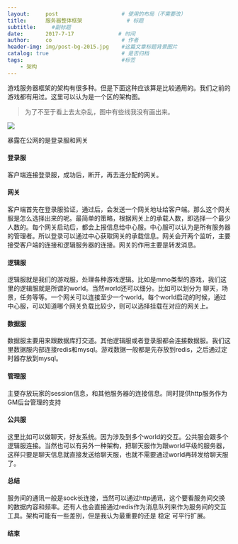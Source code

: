 ```yaml
---
layout:     post                    # 使用的布局（不需要改）
title:      服务器整体框架              # 标题 
subtitle:     #副标题
date:       2017-7-17              # 时间
author:     co                      # 作者
header-img: img/post-bg-2015.jpg    #这篇文章标题背景图片
catalog: true                       # 是否归档
tags:                               #标签
    - 架构
---
```

游戏服务器框架的架构有很多种。但是下面这种应该算是比较通用的。我们之前的游戏都有用过。这里可以认为是一个区的架构图。
> 为了不至于看上去太杂乱，图中有些线我没有画出来。


![](https://gitee.com/whatplane/resource/raw/master/img/xx_20190611183625.png)

暴露在公网的是登录服和网关
#### 登录服
客户端连接登录服，成功后，断开，再去连分配的网关。
#### 网关
客户端首先在登录服验证，通过后，会发送一个网关地址给客户端。那么这个网关服是怎么选择出来的呢。最简单的策略，根据网关上的承载人数，即选择一个最少人数的。每个网关启动后，都会上报信息给中心服。中心服可以认为是所有服务器的管理者。所以登录可以通过中心获取网关的承载信息。网关会开两个监听，主要接受客户端的连接和逻辑服务器的连接。网关的作用主要是转发消息。

#### 逻辑服
逻辑服就是我们的游戏服，处理各种游戏逻辑。比如是mmo类型的游戏，我们这里的逻辑服就是所谓的world。当然world还可以细分。比如可以划分为 聊天，场景，任务等等。一个网关可以连接至少一个world。每个world启动的时候，通过中心服，可以知道哪个网关负载比较少，则可以选择挂载在对应的网关上。
#### 数据服
数据服主要用来跟数据库打交道。其他逻辑服或者登录服都会连接数据服。我们这里数据服内部连接redis和mysql。游戏数据一般都是先存放到redis，之后通过定时器存放到mysql。

#### 管理服
主要存放玩家的session信息，和其他服务器的连接信息。同时提供http服务作为GM后台管理的支持
#### 公共服
这里比如可以做聊天，好友系统。因为涉及到多个world的交互。公共服会跟多个逻辑服连接。当然也可以有另外一种架构，把聊天服作为跟world平级的服务器，这样只要是聊天信息就直接发送给聊天服，也就不需要通过world再转发给聊天服了。
#### 总结 
服务间的通讯一般是sock长连接，当然可以通过http通讯，这个要看服务间交换的数据内容和频率。还有人也会直接通过redis作为消息队列来作为服务间的交互工具。架构可能有一些差别，但是我认为最重要的还是 稳定 可平行扩展。
#### 结束